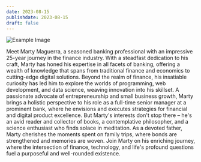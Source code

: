 ```yaml
---
date: 2023-08-15
publishdate: 2023-08-15
draft: false
---
```

![Example Image](/images/image1.jpg)

Meet Marty Maguerra, a seasoned banking professional with an impressive 25-year journey in the finance industry. With a steadfast dedication to his craft, Marty has honed his expertise in all facets of banking, offering a wealth of knowledge that spans from traditional finance and economics to cutting-edge digital solutions. Beyond the realm of finance, his insatiable curiosity has led him to explore the worlds of programming, web development, and data science, weaving innovation into his skillset. A passionate advocate of entrepreneurship and small business growth, Marty brings a holistic perspective to his role as a full-time senior manager at a prominent bank, where he envisions and executes strategies for financial and digital product excellence. But Marty's interests don't stop there – he's an avid reader and collector of books, a contemplative philosopher, and a science enthusiast who finds solace in meditation. As a devoted father, Marty cherishes the moments spent on family trips, where bonds are strengthened and memories are woven. Join Marty on his enriching journey, where the intersection of finance, technology, and life's profound questions fuel a purposeful and well-rounded existence.
